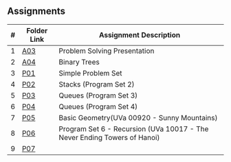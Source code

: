 ## Assignments

|    #   | Folder Link  | Assignment Description                    |
| :----: | ------------ | ----------------------------------------- |
|    1   | [A03](./A03) | Problem Solving Presentation              |
|    2   | [A04](./A04) | Binary Trees                              |
|    3   | [P01](./P01) | Simple Problem Set                        |
|    4   | [P02](./P02) | Stacks (Program Set 2)                    |
|    5   | [P03](./P03) | Queues (Program Set 3)                    |             
|    6   | [P04](./P04) | Queues (Program Set 4)                    |
|    7   | [P05](./P05) | Basic Geometry(UVa 00920 - Sunny Mountains)                                   |
|    8   | [P06](./P06) | Program Set 6 - Recursion (UVa 10017 - The Never Ending Towers of Hanoi)                                    |
|    9   | [P07](./P07) |                                     |





